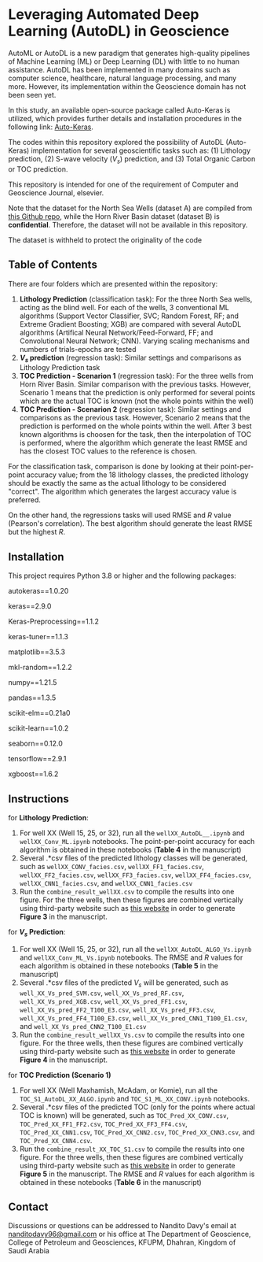 # Leveraging Automated Deep Learning (AutoDL) in Geoscience

AutoML or AutoDL is a new paradigm that generates high-quality pipelines of Machine Learning (ML) or Deep Learning (DL) with little to no human assistance. AutoDL has been implemented in many domains such as computer science, healthcare, natural language processing, and many more. However, its implementation within the Geoscience domain has not been seen yet.

In this study, an available open-source package called Auto-Keras is utilized, which provides further details and installation procedures in the following link: [Auto-Keras](https://autokeras.com/).


The codes within this repository explored the possibility of AutoDL (Auto-Keras) implementation for several geoscientific tasks such as: (1) Lithology prediction, (2) S-wave velocity ($V_s$) prediction, and (3) Total Organic Carbon or TOC prediction.

This repository is intended for one of the requirement of Computer and Geoscience Journal, elsevier.

Note that the dataset for the North Sea Wells (dataset A) are compiled from [this Github repo](https://github.com/bolgebrygg/MalenoV), while the Horn River Basin dataset (dataset B) is **confidential**. Therefore, the dataset will not be available in this repository.

The dataset is withheld to protect the originality of the code

## Table of Contents
There are four folders which are presented within the repository:
1) **Lithology Prediction** (classification task): For the three North Sea wells, acting as the blind well. For each of the wells, 3 conventional ML algorithms (Support Vector Classifier, SVC; Random Forest, RF; and Extreme Gradient Boosting; XGB) are compared with several AutoDL algorithms (Artifical Neural Network/Feed-Forward, FF; and Convolutional Neural Network; CNN). Varying scaling mechanisms and numbers of trials-epochs are tested
2) **$V_s$ prediction** (regression task): Similar settings and comparisons as Lithology Prediction task
3) **TOC Prediction - Scenarion 1** (regression task): For the three wells from Horn River Basin. Similar comparison with the previous tasks. However, Scenario 1 means that the prediction is only performed for several points which are the actual TOC is known (not the whole points within the well)
4) **TOC Prediction - Scenarion 2** (regression task): Similar settings and comparisons as the previous task. However, Scenario 2 means that the prediction is performed on the whole points within the well. After 3 best known algorithms is choosen for the task, then the interpolation of TOC is performed, where the algorithm which generate the least RMSE and has the closest TOC values to the reference is chosen.

For the classification task, comparison is done by looking at their point-per-point accuracy value; from the 18 lithology classes, the predicted lithology should be exactly the same as the actual lithology to be considered "correct". The algorithm which generates the largest accuracy value is preferred.

On the other hand, the regressions tasks will used RMSE and $R$ value (Pearson's correlation). The best algorithm should generate the least RMSE but the highest $R$.

## Installation

This project requires Python 3.8 or higher and the following packages:

autokeras==1.0.20

keras==2.9.0

Keras-Preprocessing==1.1.2

keras-tuner==1.1.3

matplotlib==3.5.3

mkl-random==1.2.2

numpy==1.21.5

pandas==1.3.5

scikit-elm==0.21a0

scikit-learn==1.0.2

seaborn==0.12.0

tensorflow==2.9.1

xgboost==1.6.2

## Instructions
for **Lithology Prediction**:
1. For well XX (Well 15, 25, or 32), run all the `wellXX_AutoDL__.ipynb` and `wellXX_Conv_ML.ipynb` notebooks. The point-per-point accuracy for each algorithm is obtained in these notebooks (**Table 4** in the manuscript)
2. Several .*csv files of the predicted lithology classes will be generated, such as `wellXX_CONV_facies.csv`, `wellXX_FF1_facies.csv`, `wellXX_FF2_facies.csv`, `wellXX_FF3_facies.csv`, `wellXX_FF4_facies.csv`, `wellXX_CNN1_facies.csv`, and `wellXX_CNN1_facies.csv`
3. Run the `combine_result_wellXX.csv` to compile the results into one figure. For the three wells, then these figures are combined vertically using third-party website such as [this website](https://pinetools.com/merge-images) in order to generate **Figure 3** in the manuscript.

for **$V_s$ Prediction**:
1. For well XX (Well 15, 25, or 32), run all the `wellXX_AutoDL_ALGO_Vs.ipynb` and `wellXX_Conv_ML_Vs.ipynb` notebooks. The RMSE and $R$ values for each algorithm is obtained in these notebooks (**Table 5** in the manuscript)
2. Several .*csv files of the predicted $V_s$ will be generated, such as `well_XX_Vs_pred_SVM.csv`, `well_XX_Vs_pred_RF.csv`, `well_XX_Vs_pred_XGB.csv`, `well_XX_Vs_pred_FF1.csv`, `well_XX_Vs_pred_FF2_T100_E3.csv`, `well_XX_Vs_pred_FF3.csv`, `well_XX_Vs_pred_FF4_T100_E3.csv`, `well_XX_Vs_pred_CNN1_T100_E1.csv`, and `well_XX_Vs_pred_CNN2_T100_E1.csv`
3. Run the `combine_result_wellXX_Vs.csv` to compile the results into one figure. For the three wells, then these figures are combined vertically using third-party website such as [this website](https://pinetools.com/merge-images) in order to generate **Figure 4** in the manuscript.

for **TOC Prediction (Scenario 1)**
1. For well XX (Well Maxhamish, McAdam, or Komie), run all the `TOC_S1_AutoDL_XX_ALGO.ipynb` and `TOC_S1_ML_XX_CONV.ipynb` notebooks. 
2. Several .*csv files of the predicted TOC (only for the points where actual TOC is known) will be generated, such as `TOC_Pred_XX_CONV.csv`, `TOC_Pred_XX_FF1_FF2.csv`, `TOC_Pred_XX_FF3_FF4.csv`, `TOC_Pred_XX_CNN1.csv`, `TOC_Pred_XX_CNN2.csv`, `TOC_Pred_XX_CNN3.csv`, and `TOC_Pred_XX_CNN4.csv`.
3. Run the `combine_result_XX_TOC_S1.csv` to compile the results into one figure. For the three wells, then these figures are combined vertically using third-party website such as [this website](https://pinetools.com/merge-images) in order to generate **Figure 5** in the manuscript. The RMSE and $R$ values for each algorithm is obtained in these notebooks (**Table 6** in the manuscript)

## Contact
Discussions or questions can be addressed to Nandito Davy's email at nanditodavy96@gmail.com or his office at The Department of Geoscience, College of Petroleum and Geosciences, KFUPM, Dhahran, Kingdom of Saudi Arabia
